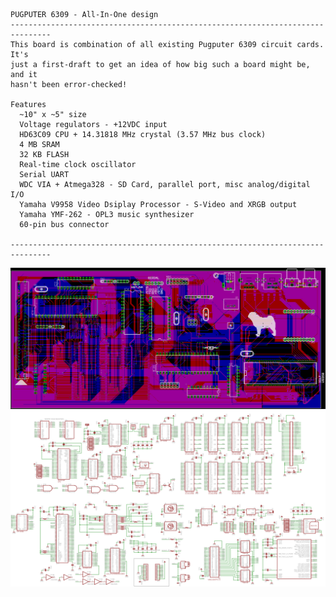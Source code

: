 ```
PUGPUTER 6309 - All-In-One design
-------------------------------------------------------------------------------
This board is combination of all existing Pugputer 6309 circuit cards. It's
just a first-draft to get an idea of how big such a board might be, and it
hasn't been error-checked!

Features
  ~10" x ~5" size
  Voltage regulators - +12VDC input
  HD63C09 CPU + 14.31818 MHz crystal (3.57 MHz bus clock)
  4 MB SRAM
  32 KB FLASH
  Real-time clock oscillator
  Serial UART
  WDC VIA + Atmega328 - SD Card, parallel port, misc analog/digital I/O
  Yamaha V9958 Video Dsiplay Processor - S-Video and XRGB output
  Yamaha YMF-262 - OPL3 music synthesizer
  60-pin bus connector

-------------------------------------------------------------------------------
```
![layout](https://raw.githubusercontent.com/caiannello/Pugputer6309/main/Hardware/all-in-one/layout.png)
![schematic](https://raw.githubusercontent.com/caiannello/Pugputer6309/main/Hardware/all-in-one/schematic.png)
